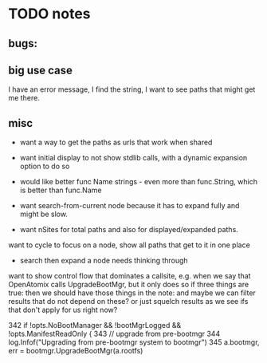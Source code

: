 # TODO notes

## bugs:



## big use case

I have an error message, I find the string, I want to see paths that might get me there.

## misc

- want a way to get the paths as urls that work when shared

- want initial display to not show stdlib calls, with a dynamic expansion option to do so 
- would like better func Name strings - even more than func.String, which is better than func.Name

- want search-from-current node because it has to expand fully and might be slow.
- want nSites for total paths and also for displayed/expanded paths.

want to cycle to focus on a node, show all paths that get to it in one place

- search then expand a node needs thinking through 


want to show control flow that dominates a callsite, e.g. when we say that
OpenAtomix calls UpgradeBootMgr, but it only does so if three things are true:
then we should have those things in the note:
and maybe we can filter results that do not depend on these? or just squelch results as we see ifs that don't apply for us right now?

 342     if !opts.NoBootManager && !bootMgrLogged && !opts.ManifestReadOnly {
 343         // upgrade from pre-bootmgr
 344         log.Infof("Upgrading from pre-bootmgr system to bootmgr")
 345         a.bootmgr, err = bootmgr.UpgradeBootMgr(a.rootfs)

